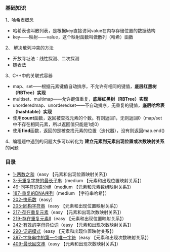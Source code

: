 ### 基础知识

1、哈希表概念
  - 哈希表也叫散列表，是根据key直接访问value在内存存储位置的数据结构
  - key——映射——value，这个映射函数叫做散列（哈希）函数

2、 解决散列冲突的方法
  - 开放寻址法：线性探测、二次探测
  - 链表法

3、C++中的关联式容器
  - map、set——根据元素键值自动排序，不允许有相同的键值，**底层红黑树（RBTree）实现**
  - multiset、multimap——允许键值重复，**底层红黑树（RBTree）实现**
  - unorderedmap、unorderedset——不自动排序，无重复的键值，**底层哈希表（hashtable）实现**
  - 使用**count**函数，返回被查找元素的个数。有则返回1，无则返回0（map/set中不存在相同元素，所以返回值只能是1或0）
  - 使用**find**函数，返回的是被查找元素的位置（迭代器），没有则返回map.end()
  
4、编程题中遇到的问题大多可以转化为 **建立元素到元素出现位置或次数映射关系**的问题


### 目录

- [1-两数之和](http://t.cn/AiHOuYLt)（easy 【元素和出现位置映射关系】）
- [3-无重复字符的最长子串](http://t.cn/AiHO3muG)（medium 【元素和出现位置映射关系】）
- [49-同字符词语分组](http://t.cn/AiHOrVJL)（medium 【元素和元素数组映射关系】）
- [187-重复的DNA序列](http://t.cn/AiHOrQGv)（medium 【字符串哈希】）
- [202-快乐数](http://t.cn/AiHOdPcy)（easy）
- [205-同构字符串](http://t.cn/AiHOdNxd)（easy 【元素和出现位置映射关系】）
- [217-存在重复元素](http://t.cn/AiHOgf3q)（easy 【元素和出现次数映射关系】）
- [219-存在重复元素Ⅱ](http://t.cn/AiHOeiBO)（easy 【元素和出现位置映射关系】）
- [242-有效的字母异位词](http://t.cn/AiHODiPG)（easy 【元素和出现次数映射关系】）
- [290-词语模式](http://t.cn/AiHOkZMu)（easy 【元素和出现位置映射关系】）
- [387-字符串中的第一个唯一字符](http://t.cn/AiHOkNxN)（easy 【元素和出现次数映射关系】）
- [409-最长回文串](http://t.cn/AiHOkBg7)（easy 【元素和出现次数映射关系】）
